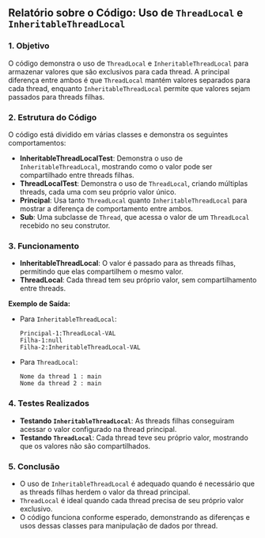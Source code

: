 ## Relatório sobre o Código: Uso de `ThreadLocal` e `InheritableThreadLocal`

### 1. **Objetivo**

O código demonstra o uso de `ThreadLocal` e `InheritableThreadLocal` para armazenar valores que são exclusivos para cada thread. A principal diferença entre ambos é que `ThreadLocal` mantém valores separados para cada thread, enquanto `InheritableThreadLocal` permite que valores sejam passados para threads filhas.

### 2. **Estrutura do Código**

O código está dividido em várias classes e demonstra os seguintes comportamentos:

- **InheritableThreadLocalTest**: Demonstra o uso de `InheritableThreadLocal`, mostrando como o valor pode ser compartilhado entre threads filhas.
- **ThreadLocalTest**: Demonstra o uso de `ThreadLocal`, criando múltiplas threads, cada uma com seu próprio valor único.
- **Principal**: Usa tanto `ThreadLocal` quanto `InheritableThreadLocal` para mostrar a diferença de comportamento entre ambos.
- **Sub**: Uma subclasse de `Thread`, que acessa o valor de um `ThreadLocal` recebido no seu construtor.

### 3. **Funcionamento**

- **InheritableThreadLocal**: O valor é passado para as threads filhas, permitindo que elas compartilhem o mesmo valor.
- **ThreadLocal**: Cada thread tem seu próprio valor, sem compartilhamento entre threads.
  
**Exemplo de Saída:**
- Para `InheritableThreadLocal`: 
    ```
    Principal-1:ThreadLocal-VAL
    Filha-1:null
    Filha-2:InheritableThreadLocal-VAL
    ```
- Para `ThreadLocal`:
    ```
    Nome da thread 1 : main
    Nome da thread 2 : main
    ```

### 4. **Testes Realizados**
   
- **Testando `InheritableThreadLocal`**: As threads filhas conseguiram acessar o valor configurado na thread principal.
- **Testando `ThreadLocal`**: Cada thread teve seu próprio valor, mostrando que os valores não são compartilhados.

### 5. **Conclusão**

- O uso de `InheritableThreadLocal` é adequado quando é necessário que as threads filhas herdem o valor da thread principal.
- `ThreadLocal` é ideal quando cada thread precisa de seu próprio valor exclusivo.
- O código funciona conforme esperado, demonstrando as diferenças e usos dessas classes para manipulação de dados por thread.

